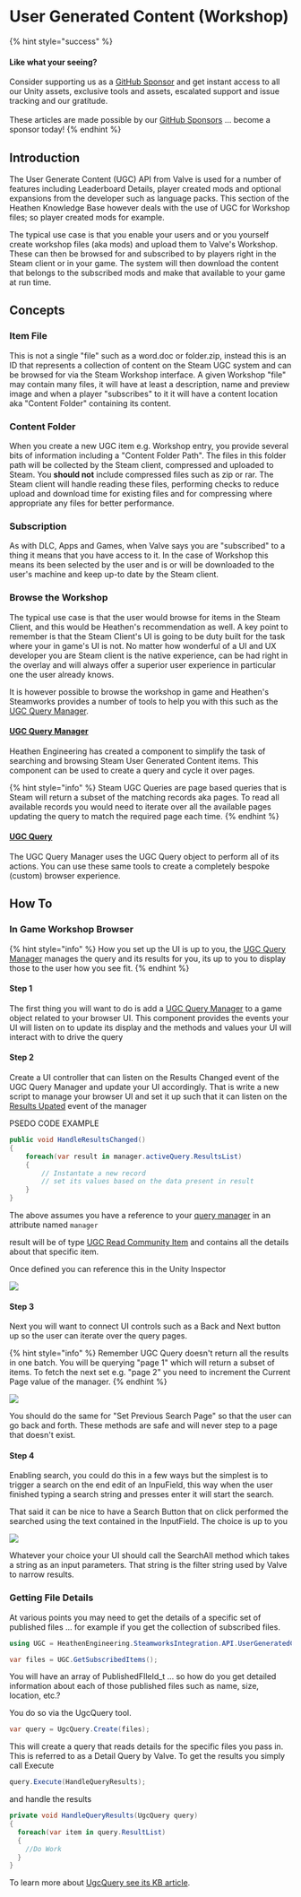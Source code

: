 # User Generated Content (Workshop)

{% hint style="success" %}
#### Like what your seeing?

Consider supporting us as a [GitHub Sponsor](../../../../company/concepts/become-a-sponsor.md) and get instant access to all our Unity assets, exclusive tools and assets, escalated support and issue tracking and our gratitude.\
\
These articles are made possible by our [GitHub Sponsors](https://github.com/sponsors/heathen-engineering) ... become a sponsor today!
{% endhint %}

## Introduction

The User Generate Content (UGC) API from Valve is used for a number of features including Leaderboard Details, player created mods and optional expansions from the developer such as language packs. This section of the Heathen Knowledge Base however deals with the use of UGC for Workshop files; so player created mods for example.

The typical use case is that you enable your users and or you yourself create workshop files (aka mods) and upload them to Valve's Workshop. These can then be browsed for and subscribed to by players right in the Steam client or in your game. The system will then download the content that belongs to the subscribed mods and make that available to your game at run time.

## Concepts

### Item File

This is not a single "file" such as a word.doc or folder.zip, instead this is an ID that represents a collection of content on the Steam UGC system and can be browsed for via the Steam Workshop interface. A given Workshop "file" may contain many files, it will have at least a description, name and preview image and when a player "subscribes" to it it will have a content location aka "Content Folder" containing its content.

### Content Folder

When you create a new UGC item e.g. Workshop entry, you provide several bits of information including a "Content Folder Path". The files in this folder path will be collected by the Steam client, compressed and uploaded to Steam. You **should not** include compressed files such as zip or rar. The Steam client will handle reading these files, performing checks to reduce upload and download time for existing files and for compressing where appropriate any files for better performance.

### Subscription

As with DLC, Apps and Games, when Valve says you are "subscribed" to a thing it means that you have access to it. In the case of Workshop this means its been selected by the user and is or will be downloaded to the user's machine and keep up-to date by the Steam client.

### Browse the Workshop

The typical use case is that the user would browse for items in the Steam Client, and this would be Heathen's recommendation as well. A key point to remember is that the Steam Client's UI is going to be duty built for the task where your in game's UI is not. No matter how wonderful of a UI and UX developer you are Steam client is the native experience, can be had right in the overlay and will always offer a superior user experience in particular one the user already knows.&#x20;

It is however possible to browse the workshop in game and Heathen's Steamworks provides a number of tools to help you with this such as the [UGC Query Manager](./#ugc-query-manager).

#### [UGC Query Manager](../../components/ugc-query-manager.md)

Heathen Engineering has created a component to simplify the task of searching and browsing Steam User Generated Content items. This component can be used to create a query and cycle it over pages.

{% hint style="info" %}
Steam UGC Queries are page based queries that is Steam will return a subset of the matching records aka pages. To read all available records you would need to iterate over all the available pages updating the query to match the required page each time.
{% endhint %}

#### [UGC Query](../../objects/ugc-query.md)

The UGC Query Manager uses the UGC Query object to perform all of its actions. You can use these same tools to create a completely bespoke (custom) browser experience.&#x20;

## How To

### In Game Workshop Browser

{% hint style="info" %}
How you set up the UI is up to you, the [UGC Query Manager](../../components/ugc-query-manager.md) manages the query and its results for you, its up to you to display those to the user how you see fit.
{% endhint %}

#### Step 1

The first thing you will want to do is add a [UGC Query Manager](../../components/ugc-query-manager.md) to a game object related to your browser UI. This component provides the events your UI will listen on to update its display and the methods and values your UI will interact with to drive the query

#### Step 2

Create a UI controller that can listen on the Results Changed event of the UGC Query Manager and update your UI accordingly. That is write a new script to manage your browser UI and set it up such that it can listen on the [Results Upated](../../components/ugc-query-manager.md#events) event of the manager

PSEDO CODE EXAMPLE

```csharp
public void HandleResultsChanged()
{
    foreach(var result in manager.activeQuery.ResultsList)
    {
        // Instantate a new record
        // set its values based on the data present in result
    }
}
```

The above assumes you have a reference to your [query manager](../../components/ugc-query-manager.md) in an attribute named `manager`&#x20;

result will be of type [UGC Read Community Item](../../objects/ugc-community-item.md) and contains all the details about that specific item.

Once defined you can reference this in the Unity Inspector

![](<../../../../.gitbook/assets/image (173) (1).png>)

#### Step 3

Next you will want to connect UI controls such as a Back and Next button up so the user can iterate over the query pages.

{% hint style="info" %}
Remember UGC Query doesn't return all the results in one batch. You will be querying "page 1" which will return a subset of items. To fetch the next set e.g. "page 2" you need to increment the Current Page value of the manager.
{% endhint %}

![](<../../../../.gitbook/assets/image (160) (1) (1) (1).png>)

You should do the same for "Set Previous Search Page" so that the user can go back and forth. These methods are safe and will never step to a page that doesn't exist.

#### Step 4

Enabling search, you could do this in a few ways but the simplest is to trigger a search on the end edit of an InpuField, this way when the user finished typing a search string and presses enter it will start the search.

That said it can be nice to have a Search Button that on click performed the searched using the text contained in the InputField. The choice is up to you

![](<../../../../.gitbook/assets/image (172) (1) (1) (1).png>)

Whatever your choice your UI should call the SearchAll method which takes a string as an input parameters. That string is the filter string used by Valve to narrow results.

### Getting File Details

At various points you may need to get the details of a specific set of published files ... for example if you get the collection of subscribed files.

```csharp
using UGC = HeathenEngineering.SteamworksIntegration.API.UserGeneratedContent.Client;
```

```csharp
var files = UGC.GetSubscribedItems();
```

You will have an array of PublishedFIleId\_t ... so how do you get detailed information about each of those published files such as name, size, location, etc.?

You do so via the UgcQuery tool.

```csharp
var query = UgcQuery.Create(files);
```

This will create a query that reads details for the specific files you pass in. This is referred to as a Detail Query by Valve. To get the results you simply call Execute

```csharp
query.Execute(HandleQueryResults);
```

and handle the results

```csharp
private void HandleQueryResults(UgcQuery query)
{
  foreach(var item in query.ResultList)
  {
    //Do Work
  }
}
```

To learn more about [UgcQuery see its KB article](../../objects/ugc-query.md).
